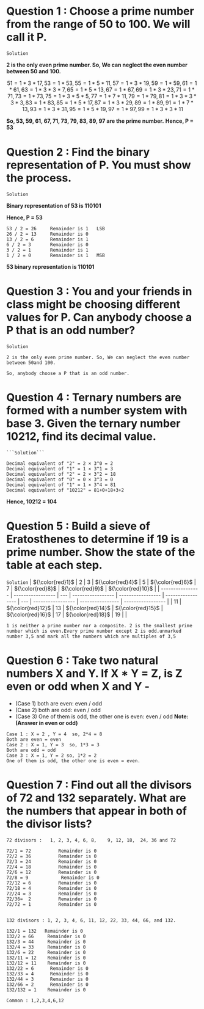 # Question 1 : Choose a prime number from the range of 50 to 100. We will call it P. 

```Solution```

**2 is the only even prime number. So, We can neglect the even number between 50 and 100.**

```math
51=1*3*17, 53=1*53, 55 =1*5*11, 57 =1*3*19, 59=1*59, 61=1*61, 63 =1*3*3* 7, 65=1*5*13, 67 =1*67, 69 =1*3*23, 71=1*71, 73 =1*73, 75 =1*3*5*5, 77=1*7*11, 79 =1* 79, 81=1*3*3*3*3, 83=1*83, 85 =1*5*17, 87 =1*3*29, 89=1*89, 91=1*7*13, 93=1*3*31, 95=1*5*19, 97 =1*97, 99 =1*3*3*11
```
**So, 53, 59, 61, 67, 71, 73, 79, 83, 89, 97 are the prime number.**
**Hence, P = 53**

# Question 2 : Find the binary representation of P. You must show the process.

```Solution```

**Binary representation of 53 is 110101**

**Hence, P = 53**

```
53 / 2 = 26  	Remainder is 1   LSB
26 / 2 = 13  	Remainder is 0
13 / 2 = 6  	Remainder is 1
6 / 2 = 3  	    Remainder is 0
3 / 2 = 1    	Remainder is 1
1 / 2 = 0   	Remainder is 1   MSB
```
**53 binary representation is 110101**

# Question 3 : You and your friends in class might be choosing different values for P. Can anybody choose a P that is an odd number?

```Solution```
```
2 is the only even prime number. So, We can neglect the even number between 50and 100.

So, anybody choose a P that is an odd number.
```

# Question 4 : Ternary numbers are formed with a number system with base 3. Given the ternary number 10212, find its decimal value.
    
    ```Solution```
```
Decimal equivalent of "2" = 2 × 3^0 = 2
Decimal equivalent of "1" = 1 × 3^1 = 3
Decimal equivalent of "2" = 2 × 3^2 = 18
Decimal equivalent of "0" = 0 × 3^3 = 0
Decimal equivalent of "1" = 1 × 3^4 = 81
Decimal equivalent of "10212" = 81+0+18+3+2
```
**Hence, 10212 = 104**

# Question 5 : Build a sieve of Eratosthenes to determine if 19 is a prime number. Show the state of the table at each step.

```Solution```
| ${\color{red}1}$ | 2                 | 3   | ${\color{red}4}$  | 5                 | ${\color{red}6}$  | 7   | ${\color{red}8}$  | ${\color{red}9}$ | ${\color{red}10}$ |
| ---------------- | ----------------- | --- | ----------------- | ----------------- | ----------------- | --- | ----------------- | ---------------- | ----------------- |
| 11               | ${\color{red}12}$ | 13  | ${\color{red}14}$ | ${\color{red}15}$ | ${\color{red}16}$ | 17  | ${\color{red}18}$ | 19               |                   |

```
1 is neither a prime number nor a composite. 2 is the smallest prime number which is even.Every prime number except 2 is odd.unmarked number 3,5 and mark all the numbers which are multiples of 3,5
```

# Question 6 : Take two natural numbers X and Y. If X * Y = Z, is Z even or odd when X and Y -
- (Case 1) both are even: even / odd
- (Case 2) both are odd: even / odd
- (Case 3) One of them is odd, the other one is even: even / odd
**Note: (Answer in even or odd)**
```
Case 1 : X = 2 , Y = 4  so, 2*4 = 8
Both are even = even
Case 2 : X = 1, Y = 3  so, 1*3 = 3
Both are odd = odd
Case 3 : X = 1, Y = 2 so, 1*2 = 2
One of them is odd, the other one is even = even.
```

# Question 7 : Find out all the divisors of 72 and 132 separately. What are the numbers that appear in both of the divisor lists?

```
72 divisors :   1, 2, 3, 4, 6, 8,    9, 12, 18,  24, 36 and 72

72/1 = 72          Remainder is 0
72/2 = 36          Remainder is 0
72/3 = 24          Remainder is 0
72/4 = 18          Remainder is 0
72/6 = 12          Remainder is 0
72/8 = 9            Remainder is 0
72/12 = 6          Remainder is 0
72/18 = 4          Remainder is 0
72/24 = 3          Remainder is 0
72/36=  2          Remainder is 0
72/72 = 1          Remainder is 0


132 divisors : 1, 2, 3, 4, 6, 11, 12, 22, 33, 44, 66, and 132.

132/1 = 132   Remainder is 0
132/2 = 66     Remainder is 0
132/3 = 44     Remainder is 0
132/4 = 33     Remainder is 0
132/6 = 22     Remainder is 0
132/11 = 12    Remainder is 0
132/12 = 11    Remainder is 0
132/22 = 6      Remainder is 0
132/33 = 4      Remainder is 0
132/44 = 3      Remainder is 0
132/66 = 2      Remainder is 0
132/132 = 1    Remainder is 0

Common : 1,2,3,4,6,12
```